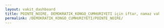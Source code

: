 ```yaml
---
layout: vakit_dashboard
title: POINTE_NOIRE, DEMOKRATIK_KONGO_CUMHURIYETI için iftar, namaz vakitleri ve hava durumu - ilçe/eyalet seç
permalink: /DEMOKRATIK_KONGO_CUMHURIYETI/POINTE_NOIRE/
---
```


<script type="text/javascript">
  var GLOBAL_COUNTRY = 'DEMOKRATIK_KONGO_CUMHURIYETI';
  var GLOBAL_CITY = 'POINTE_NOIRE';
  var GLOBAL_STATE = '';
  var lat = 72;
  var lon = 21;
</script>
